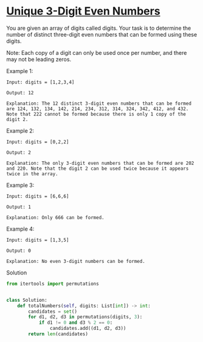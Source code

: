 # [Unique 3-Digit Even Numbers](https://leetcode.com/problems/unique-3-digit-even-numbers/description/)

You are given an array of digits called digits. Your task is to determine the number of distinct three-digit even numbers that can be formed using these digits.

Note: Each copy of a digit can only be used once per number, and there may not be leading zeros.

Example 1:
```
Input: digits = [1,2,3,4]

Output: 12

Explanation: The 12 distinct 3-digit even numbers that can be formed are 124, 132, 134, 142, 214, 234, 312, 314, 324, 342, 412, and 432. Note that 222 cannot be formed because there is only 1 copy of the digit 2.
```
Example 2:
```
Input: digits = [0,2,2]

Output: 2

Explanation: The only 3-digit even numbers that can be formed are 202 and 220. Note that the digit 2 can be used twice because it appears twice in the array.
```
Example 3:
```
Input: digits = [6,6,6]

Output: 1

Explanation: Only 666 can be formed.
```
Example 4:
```
Input: digits = [1,3,5]

Output: 0

Explanation: No even 3-digit numbers can be formed.
```
Solution
```python
from itertools import permutations


class Solution:
    def totalNumbers(self, digits: List[int]) -> int:
        candidates = set()
        for d1, d2, d3 in permutations(digits, 3):
            if d1 != 0 and d3 % 2 == 0:
                candidates.add((d1, d2, d3))
        return len(candidates)
```
